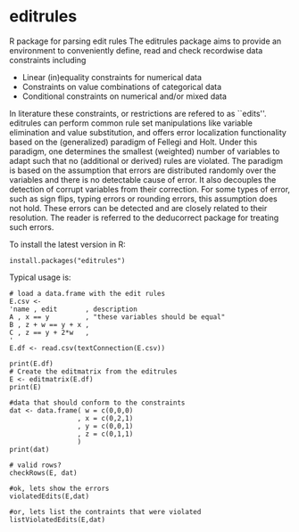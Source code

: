 editrules
=========

R package for parsing edit rules
The editrules package aims to provide an environment to conveniently define, read and check recordwise data constraints including
* Linear (in)equality constraints for numerical data
* Constraints on value combinations of categorical data
* Conditional constraints on numerical and/or mixed data

In literature these constraints, or restrictions are refered to as ``edits''. 
editrules can perform common rule set manipulations like variable elimination and value substitution, 
and offers error localization functionality based on the (generalized) paradigm of Fellegi and Holt. 
Under this paradigm, one determines the smallest (weighted) number of variables to adapt such that no
(additional or derived) rules are violated. The paradigm is based on the assumption that errors are distributed 
randomly over the variables and there is no detectable cause of error. 
It also decouples the detection of corrupt variables from their correction. 
For some types of error, such as sign flips, typing errors or rounding errors, this assumption does not hold. 
These errors can be detected and are closely related to their resolution. 
The reader is referred to the deducorrect package for treating such errors.

To install the latest version in R:
```
install.packages("editrules")
```

Typical usage is:

```
# load a data.frame with the edit rules
E.csv <- 
'name , edit       , description
A , x == y         , "these variables should be equal"
B , z + w == y + x ,
C , z == y + 2*w   ,
'
E.df <- read.csv(textConnection(E.csv))                 

print(E.df)
# Create the editmatrix from the editrules
E <- editmatrix(E.df)
print(E)

#data that should conform to the constraints
dat <- data.frame( w = c(0,0,0)
                 , x = c(0,2,1)
                 , y = c(0,0,1)
                 , z = c(0,1,1)
                 )
print(dat)

# valid rows?
checkRows(E, dat)

#ok, lets show the errors
violatedEdits(E,dat)

#or, lets list the contraints that were violated
listViolatedEdits(E,dat)
```
